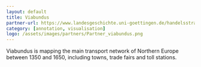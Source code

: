 ```yaml
---
layout: default
title: Viabundus
partner-url: https://www.landesgeschichte.uni-goettingen.de/handelsstrassen/index.php
category: [annotation, visualisation]
logo: /assets/images/partners/Partner_viabundus.png
---
```


Viabundus is mapping the main transport network of Northern Europe between 1350 and 1650, including towns, trade fairs and toll stations.
